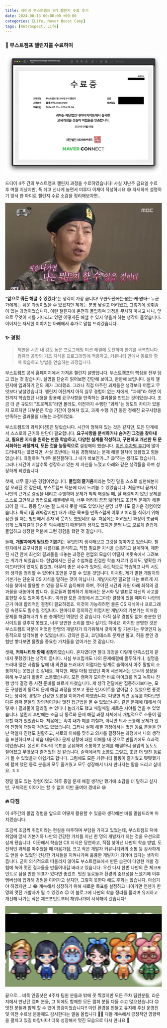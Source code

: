 ```yaml
---
title: 네이버 부스트캠프 9기 챌린지 수료 후기
date: 2024-08-13 00:00:00 +09:00
categories: [Life, Naver Boost Camp]
tags: [Retrospect, Life]
---
```


### 🏁 부스트캠프 챌린지를 수료하며

![alt text](../assets/img/240814/image-1.png)

드디어 4주 간의 부스트캠프 챌린지 과정을 수료하였습니다! 사실 지난주 금요일 수료 후 며칠 지났지만, 푹 쉬고 신나게 놀면서 미루다 이제야 작성하네요 😅 자세하게 설명하기 앞서 한 마디로 챌린지 수료 소감을 정리해보자면..

![alt text](../assets/img/240814/image.png)

"**앞으로 뭐든 해낼 수 있겠다**"는 생각이 가장 큽니다! ~~무한도전에는 없는 게 없다..~~ 누군가에게는 쉬운 과정이었을 수 있겠지만 제게는 분명 낯설고 어려웠고, 그렇기에 성취감이 있는 과정이었습니다. 이런 챌린지에 온전히 몰입하며 과정을 무사히 마치고 나니, 앞으로 무엇이 저를 기다리고 있던 어떻게든 해낼 수 있지 않을까 하는 생각이 들었습니다. 이어지는 자세한 이야기는 아래에서 추가로 말씀 드리겠습니다.

### ✨ 경험

> 제한된 시간 내 강도 높은 프로그래밍 미션 해결에 도전하며 한계를 극복합니다.
> 컴퓨터 공학의 기초 지식을 프로그래밍에 적용하고,
> 커뮤니티 안에서 동료와 함께 학습하고 방법을 연습하는 과정입니다​.

부스트캠프 공식 홈페이지에서 가져온 챌린지 설명입니다. 부스트캠프의 핵심을 전부 담고 있는 것 같습니다. 설명을 단순히 읽어보면 간단해 보이고, 만만해 보입니다. 실제 챌린지에 입과하기 전의 제가 그러했죠. 그러나 직접 마주한 과제들은 생각보다 어렵고 무엇보다 낯설었습니다. 챌린지 이전까지 아직 실무 경험이 없는 저에게, "과제"라 하면 이전까지 학습했던 내용을 활용해 요구사항을 만족하는 결과물을 만드는 것이었습니다. 조금 더 큰 규모의 "프로젝트"라면 몰라도, 이전까지 수행한 "과제"는 정도의 차이가 있을지 모르지만 대부분은 학습 기간이 정해져 있고, 과제 수행 기간 동안 정해진 요구사항을 만족하는 결과물을 내놓는 과정이었죠.

부스트캠프의 과제(미션)은 달랐습니다. 시간이 정해져 있는 것은 같지만, 모든 단계에서 스스로의 근거와 판단이 필요합니다. **요구사항을 분석하거나 숨겨진 그것을 찾아내고, 필요한 지식을 원하는 만큼 학습하고, 다양한 설계를 작성하고, 구현하고 개선한 뒤 문서화하는 과정까지, 모든 것을 능동적으로** 결정해야 했습니다. [이전 주차별 후기](https://sjy2335.github.io/posts/Challenge-Weekly-Retrospect/)에 많이 드러내지는 않았지만, 사실 초반에는 처음 경험해보는 문제 해결 절차에 당황했고 힘들었습니다. 좌절하여 "너무 불친절하다...! 내가 바보인가...? 😫"하는 생각도 했습니다. 그러나 시간이 지날수록 성장하고 있는 제 자신을 느꼈고 아래와 같은 생각들을 하며 성장하게 되었습니다.

첫째, 너무 즐거운 경험이었습니다. **몰입의 즐거움**이라는 멋진 말을 스스로 실현해본지 참 오래된 것 같은데, 부스트캠프 덕분에 다시 느껴볼 수 있었습니다. 처음부터 끝까지 나만의 근거로 결정을 내리고 수행하며 문제가 척척 해결될 때, 잘 해결되지 않던 문제를 스스로 고안해낸 방법으로 해결해낼 때, 너무 어려워 끙끙 앓더라도 조금씩 문제가 해결되어 갈 때... 등등 당시는 잘 느끼지 못할 때도 있었지만 분명 너무나도 즐거운 경험이었습니다. 특히 (좀 괘짜같지만) 내가 세운 목표를 만족스럽게 이루고 머리를 식히기 위해 잠깐 쉴 때는 방안에서 혼자 막 웃기도 했었네요 😂. 처음에는 어려웠던 과정이 조금씩 쉽게 느껴지길래 단순히 익숙해졌기 때문일까 생각도 했지만 분명 나도 모르게 즐겁게 몰입하고 성장한 덕분에 그런 경험을 했던 것 같습니다.

둘째, **개발자에게 필요한 기본기**는 무엇인지 생각해보고 그것을 쌓아가고 있습니다. 챌린지에서 요구사항을 나름대로 분석하고, 직접 필요한 지식을 습득하고 설계하며, 제한된 시간 안에 최선의 결과물을 내놓는 과정은 현업의 모습이 어떨지 머릿속에서 그려보는 계기가 되었습니다. 현업에서는 전공 수업처럼 친절한 학습 자료가 있지도, 명확한 가이드라인이 있지도 않겠죠. 아무리 좋은 사수가 있어도 주도적으로 학습하고 나의 시도와 생각을 정리할 수 있어야 조언을 구할 수 있을 것입니다. 이처럼, 제가 말한 개발자의 기본기는 단순히 CS 지식을 말하는 것이 아닙니다. 개발자라면 필요할 때는 빠르게 지식을 찾아서 활용할 수 있을 정도로 습득해야 하며, 주어진 시간과 자원 아래 최적의 결과물을 내놓아야 합니다. 동료들과 함께하기 위해서는 문서화 및 발표로 자신의 사고를 표현할 수도 있어야 합니다. 이러한 모든 과정에서 조그마한 결정이 있을 때마다 나만의 근거 아래 합리적인 결정이 필요하겠죠. 이것이 가능하려면 물론 CS 지식이나 프로그래밍 숙련도도 필수일 것입니다. 한마디로 정의하긴 어렵지만 개발자의 기본기는 이처럼 문제를 해결해내기 위한 총체적인 역량인 것 같습니다. 아직 실무 경험도 없어 충분한 인사이트를 갖추지 못했고, 너무 당연한 소리를 했나 싶기도 하네요. 하지만 분명한 것은 부스트캠프 덕분에 어엿한 한명의 개발자가 되기위해서 갖춰야 할 기본기는 무엇인지 능동적으로 생각해볼 수 있었습니다. 강의만 듣고, 코딩테스트 문제만 풀고, 허울 뿐인 경험만 쌓다보면 몰랐을 중요한 가치들을 얻어가는 것 같습니다.

셋째, **커뮤니티와 함께 성장**하였습니다. 혼자였다면 절대 과정을 이렇게 만족스럽게 끝내지 못했겠다는 생각이 듭니다. 사실 부끄럽게도 나의 문제해결에 몰두하거나, 실명을 드러내 많은 사람들 앞에 내 의견을 드러내기 어렵다는 핑계로 슬랙에서 아주 활발히 소통하지는 못했던 것 같네요. 하지만, 매일 아침 있었던 피어 세션에서는 모두의 성장을 위해 누구보다 활발히 소통했습니다. 모든 캠퍼가 모이면 바로 마이크를 키고 녹화나 진행 방식 결정 등 사전 준비를 빠르게 마쳤습니다. 제 생각 전달에만 집중하기보다는, 모든 구성원이 동료의 문제 해결 과정을 엿보고 좋은 인사이트를 얻어갈 수 있었으면 좋겠다는 생각에, 경청과 건강한 토론을 이어가려 하였습니다. 다양한 의견 공유를 하다보면 다른 캠퍼 분들의 창의적이거나 멋진 접근법을 볼 수 있었습니다. 같은 문제에 대해서 이렇게나 결과물이 달라질 수 있다니 놀라기도 했고 매일매일 새로운 시야를 얻을 수 있었습니다. 챌린지 후반에는 조금 더 동료와 문제 해결 과정 자체에서 개별적으로 소통이 필요할 때가 있었습니다. 처음에는 혹여 내가 폐를 끼칠까, 아니면 의사 소통에 문제가 있어 진행이 더딜까 걱정도 있었습니다. 그러나 실제 해결 과정에서는 멋진 동료 분들을 만난 덕일지 진행도 원활하고, 서로의 이해를 맞추고 의사를 결정하는 과정에서 나의 생각을 표현하다보니 학습 내용이나 문제 상황에 대한 이해를 내 것으로 만들기에도 효과적이었습니다. 온전히 하나의 목표를 공유하며 소통하고 문제를 해결하니 몰입의 농도도 짙어졌고 무엇보다 즐거웠던 것 같습니다. 슬랙에서의 소통도 그렇고, 조금 더 멋진 동료가 될 수 있었을까 아쉽기도 합니다. 그럼에도 모든 커뮤니티 활동이 즐거웠고 떳떳했기에 함께 했던 동료 분들께 모두 즐거웠고 모두 성장해서 다시 만나자는 말을 드리고 싶네요..ㅎㅎ

정말 밀도 있는 경험이었고 하루 종일 문제 해결 생각만 했기에 소감을 더 말하고 싶지만, 구체적인 이야기는 할 수 없어 이만 줄여야 겠네요 😅

### 🔥 다짐

이 4주간의 몰입 경험을 앞으로 어떻게 활용할 수 있을까 생각해본 바를 말씀드리며 마치겠습니다.

조금씩 조금씩 취업이라는 현실을 마주하며 부담을 가지고 있었는데, 부스트캠프 덕에 취업에 앞서 기본기와 나만의 건강한 가치를 지닌 한 명의 개발자가 되는 것을 우선으로 삼게 됐습니다. 이곳에서 학습한 CS 지식은 당연하고, 직접 찾아낸 나만의 학습 방법, 도전적인 과제를 마주했을 때 마음가짐, 크고 작은 개발자 커뮤니티와의 소통 등 감사하게도 얻을 수 있었던 건강한 가치들을 지켜나가며 훌륭한 개발자가 되어야 겠다는 생각이 듭니다. 굳이 의식적으로 떠올리지 않아도 부스트캠프에서 만든 습관이 다양한 개발 경험에 녹아 멋진 결과들을 만들어내길 바라고 있습니다. 우선 다시 한번 나만의 큰 체크포인트로 삼을 만한 목표가 있다면 좋겠죠. 멋진 동료들과 환경의 중요성을 느꼈기에 이후 멤버십에 입과해 경험을 이어가고 싶지만, 그렇지 못한다 해도 후회는 없습니다. 아쉽기야 하겠지만...! 😂 계속해서 성장하기 위해 새로운 목표를 설정하고 나아가면 언젠가 한 명의 멋진 개발자가 될 수 있겠죠 😌 이 블로그에 나만의 학습 정리를 올리며 유지하고 개선해 나가는 작은 체크포인트부터 채워나가며 시작해야 겠습니다!

![alt text](../assets/img/240814/image-2.png)

끝으로... 비록 인증샷은 4주차 팀원 분들과 밖에 못 찍었지만 모든 주차 팀원분들, 라운지에서 만났던 캠퍼 분들, 그 외에도 함께한 모든 캠퍼 분들 다들 수고 많으셨습니다 😊 멋진 분들과 함께 할 수 있어 영광이었습니다!! 이런 환경을 만들고 유지해 주신 운영진 및 이전 수료생 분들께도 감사한다는 말씀 올립니다 🙇‍♂️ 다들 계속해서 긍정적인 영향력을 펼치고 있길 바랍니다! 더욱 성장해서 멋진 모습으로 다시 만나요 👋
